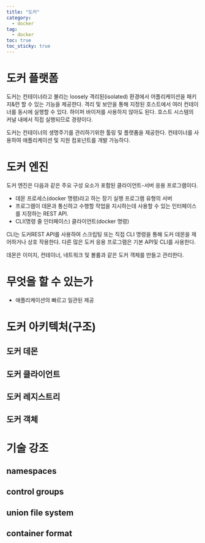 ```yaml
---
title: "도커"
category:
  - docker
tag:
  - docker
toc: true
toc_sticky: true
---
```


# 도커 플랫폼
도커는 컨테이너라고 불리는 loosely 격리된(isolated) 환경에서 어플리케이션을 패키지&런 할 수 있는 기능을 제공한다. 격리 및 보안을 통해 지정된 호스트에서 여러 컨테이너를 동시에 실행할 수 있다. 하이퍼 바이저를 사용하지 않아도 된다. 호스트 시스템의 커널 내에서 직접 실행되므로 경량이다. 

도커는 컨테이너의 생명주기를 관리하기위한 툴링 및 플랫폼을 제공한다. 컨테이너를 사용하여 애플리케이션 및 지원 컴포넌트를 개발 가능하다. 

# 도커 엔진

도커 엔진은 다음과 같은 주요 구성 요소가 포함된 클라이언트-서버 응용 프로그램이다.

- 데몬 프로세스(docker 명령)라고 하는 장기 실행 프로그램 유형의 서버
- 프로그램이 데몬과 통신하고 수행할 작업을 지시하는데 사용할 수 있는 인터페이스를 지정하는 REST API.
- CLI(명령 줄 인터페이스) 클라이언트(docker 명령)

CLI는 도커REST API를 사용하여 스크립팅 또는 직접 CLI 명령을 통해 도커 데몬을 제어하거나 상호 작용한다. 다른 많은 도커 응용 프로그램은 기본 API및 CLI를 사용한다.

데몬은 이미지, 컨테이너, 네트워크 및 볼륨과 같은 도커 객체를 만들고 관리한다.

# 무엇을 할 수 있는가

- 애플리케이션의 빠르고 일관된 제공


# 도커 아키텍처(구조)

## 도커 데몬

## 도커 클라이언트

## 도커 레지스트리

## 도커 객체

# 기술 강조

## namespaces

## control groups

## union file system

## container format
































